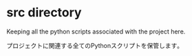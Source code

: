 # src directory
Keeping all the python scripts associated with the project here.

プロジェクトに関連する全てのPythonスクリプトを保管します｡